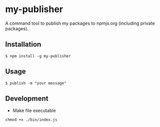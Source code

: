 # my-publisher

A command tool to publish my packages to npmjs.org (including private packages).


## Installation

```
$ npm install -g my-publisher
```

## Usage

```
$ publish -m "your message"
```


## Development

- Make file executable

```
chmod +x ./bin/index.js
```

